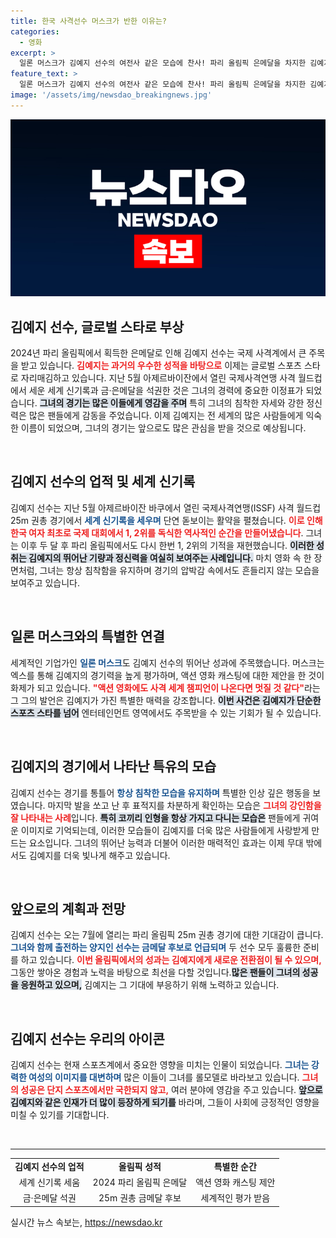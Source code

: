 ```yaml
---
title: 한국 사격선수 머스크가 반한 이유는?
categories:
  - 영화
excerpt: >
  일론 머스크가 김예지 선수의 여전사 같은 모습에 찬사! 파리 올림픽 은메달을 차지한 김예지는 신기록에 이어 액션 영화 캐스팅 제안까지 받았다. 그녀의 매력적인 반전 이미지가 화제다!
feature_text: >
  일론 머스크가 김예지 선수의 여전사 같은 모습에 찬사! 파리 올림픽 은메달을 차지한 김예지는 신기록에 이어 액션 영화 캐스팅 제안까지 받았다. 그녀의 매력적인 반전 이미지가 화제다!
image: '/assets/img/newsdao_breakingnews.jpg'
---
```


<p><img src="/assets/img/newsdao_breakingnews.jpg" alt="pcversion 속보" /></p>

<h2>김예지 선수, 글로벌 스타로 부상</h2>

<p data-ke-size="size16">2024년 파리 올림픽에서 획득한 은메달로 인해 김예지 선수는 국제 사격계에서 큰 주목을 받고 있습니다. <b><span style="color: #ee2323;">김예지는 과거의 우수한 성적을 바탕으로</span></b> 이제는 글로벌 스포츠 스타로 자리매김하고 있습니다. 지난 5월 아제르바이잔에서 열린 국제사격연맹 사격 월드컵에서 세운 세계 신기록과 금·은메달을 석권한 것은 그녀의 경력에 중요한 이정표가 되었습니다. <b><span style="background-color: #21538527;">그녀의 경기는 많은 이들에게 영감을 주며</span></b> 특히 그녀의 침착한 자세와 강한 정신력은 많은 팬들에게 감동을 주었습니다. 이제 김예지는 전 세계의 많은 사람들에게 익숙한 이름이 되었으며, 그녀의 경기는 앞으로도 많은 관심을 받을 것으로 예상됩니다.</p>

<p data-ke-size="size16">&nbsp;</p>

<h2>김예지 선수의 업적 및 세계 신기록</h2>

<p data-ke-size="size16">김예지 선수는 지난 5월 아제르바이잔 바쿠에서 열린 국제사격연맹(ISSF) 사격 월드컵 25m 권총 경기에서 <b><span style="color: #1a5490;">세계 신기록을 세우며</span></b> 단연 돋보이는 활약을 펼쳤습니다. <b><span style="color: #ee2323;">이로 인해 한국 여자 최초로 국제 대회에서 1, 2위를 독식한 역사적인 순간을 만들어냈습니다</span></b>. 그녀는 이후 두 달 후 파리 올림픽에서도 다시 한번 1, 2위의 기적을 재현했습니다. <b><span style="background-color: #21538527;">이러한 성취는 김예지의 뛰어난 기량과 정신력을 여실히 보여주는 사례입니다.</span></b> 마치 영화 속 한 장면처럼, 그녀는 항상 침착함을 유지하며 경기의 압박감 속에서도 흔들리지 않는 모습을 보여주고 있습니다. </p>

<p data-ke-size="size16">&nbsp;</p>

<h2>일론 머스크와의 특별한 연결</h2>

<p data-ke-size="size16">세계적인 기업가인 <b><span style="color: #1a5490;">일론 머스크</span></b>도 김예지 선수의 뛰어난 성과에 주목했습니다. 머스크는 엑스를 통해 김예지의 경기력을 높게 평가하며, 액션 영화 캐스팅에 대한 제안을 한 것이 화제가 되고 있습니다. <b><span style="color: #ee2323;">"액션 영화에도 사격 세계 챔피언이 나온다면 멋질 것 같다"</span></b>라는 그 그의 발언은 김예지가 가진 특별한 매력을 강조합니다. <b><span style="background-color: #21538527;">이번 사건은 김예지가 단순한 스포츠 스타를 넘어</span></b> 엔터테인먼트 영역에서도 주목받을 수 있는 기회가 될 수 있습니다.</p>

<p data-ke-size="size16">&nbsp;</p>

<h2>김예지의 경기에서 나타난 특유의 모습</h2>

<p data-ke-size="size16">김예지 선수는 경기를 통틀어 <b><span style="color: #1a5490;">항상 침착한 모습을 유지하며</span></b> 특별한 인상 깊은 행동을 보였습니다. 마지막 발을 쏘고 난 후 표적지를 차분하게 확인하는 모습은 <b><span style="color: #ee2323;">그녀의 강인함을 잘 나타내는 사례</span></b>입니다. <b><span style="background-color: #21538527;">특히 코끼리 인형을 항상 가지고 다니는 모습은</span></b> 팬들에게 귀여운 이미지로 기억되는데, 이러한 모습들이 김예지를 더욱 많은 사람들에게 사랑받게 만드는 요소입니다. 그녀의 뛰어난 능력과 더불어 이러한 매력적인 효과는 이제 무대 밖에서도 김예지를 더욱 빛나게 해주고 있습니다.</p>

<p data-ke-size="size16">&nbsp;</p>

<h2>앞으로의 계획과 전망</h2>

<p data-ke-size="size16">김예지 선수는 오는 7월에 열리는 파리 올림픽 25m 권총 경기에 대한 기대감이 큽니다. <b><span style="color: #1a5490;">그녀와 함께 출전하는 양지인 선수는 금메달 후보로 언급되며</span></b> 두 선수 모두 훌륭한 준비를 하고 있습니다. <b><span style="color: #ee2323;">이번 올림픽에서의 성과는 김예지에게 새로운 전환점이 될 수 있으며,</span></b> 그동안 쌓아온 경험과 노력을 바탕으로 최선을 다할 것입니다.<b><span style="background-color: #21538527;">많은 팬들이 그녀의 성공을 응원하고 있으며,</span></b> 김예지는 그 기대에 부응하기 위해 노력하고 있습니다. </p>

<p data-ke-size="size16">&nbsp;</p> 

<h2>김예지 선수는 우리의 아이콘</h2>

<p data-ke-size="size16">김예지 선수는 현재 스포츠계에서 중요한 영향을 미치는 인물이 되었습니다. <b><span style="color: #1a5490;">그녀는 강력한 여성의 이미지를 대변하며</span></b> 많은 이들이 그녀를 롤모델로 바라보고 있습니다. <b><span style="color: #ee2323;">그녀의 성공은 단지 스포츠에서만 국한되지 않고,</span></b> 여러 분야에 영감을 주고 있습니다. <b><span style="background-color: #21538527;">앞으로 김예지와 같은 인재가 더 많이 등장하게 되기를</span></b> 바라며, 그들이 사회에 긍정적인 영향을 미칠 수 있기를 기대합니다. </p>

<p data-ke-size="size16">&nbsp;</p> 

<hr/>

<table>
  <tr>
    <td style="text-align: center; height: 17px;"><b>김예지 선수의 업적</b></td>
    <td style="text-align: center; height: 17px;"><b>올림픽 성적</b></td>
    <td style="text-align: center; height: 17px;"><b>특별한 순간</b></td>
  </tr>
  <tr>
    <td style="text-align: center; height: 17px;">세계 신기록 세움</td>
    <td style="text-align: center; height: 17px;">2024 파리 올림픽 은메달</td>
    <td style="text-align: center; height: 17px;">액션 영화 캐스팅 제안</td>
  </tr>
  <tr>
    <td style="text-align: center; height: 17px;">금·은메달 석권</td>
    <td style="text-align: center; height: 17px;">25m 권총 금메달 후보</td>
    <td style="text-align: center; height: 17px;">세계적인 평가 받음</td>
  </tr>
</table>
실시간 뉴스 속보는, <a href="https://newsdao.kr" rel="dofollow">https://newsdao.kr</a>


